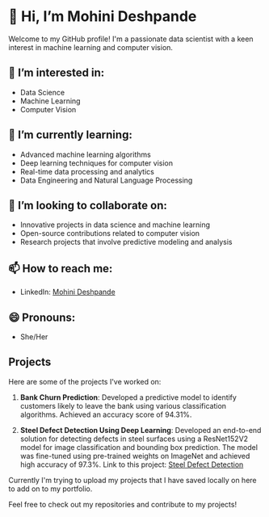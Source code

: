 # 👋 Hi, I’m Mohini Deshpande

Welcome to my GitHub profile! I'm a passionate data scientist with a keen interest in machine learning and computer vision.

## 👀 I’m interested in:
- Data Science
- Machine Learning
- Computer Vision

## 🌱 I’m currently learning:
- Advanced machine learning algorithms
- Deep learning techniques for computer vision
- Real-time data processing and analytics
- Data Engineering and Natural Language Processing

## 💞️ I’m looking to collaborate on:
- Innovative projects in data science and machine learning
- Open-source contributions related to computer vision
- Research projects that involve predictive modeling and analysis

## 📫 How to reach me:
- LinkedIn: [Mohini Deshpande](www.linkedin.com/in/mohinideshpande)

## 😄 Pronouns:
- She/Her



## Projects
Here are some of the projects I've worked on:

1. **Bank Churn Prediction**: Developed a predictive model to identify customers likely to leave the bank using various classification algorithms. Achieved an accuracy score of 94.31%.

2. **Steel Defect Detection Using Deep Learning**: Developed an end-to-end solution for detecting defects in steel surfaces using a ResNet152V2 model for image classification and bounding box prediction.  The model was fine-tuned using pre-trained weights on ImageNet and achieved high accuracy of 97.3%. Link to this project: [Steel Defect Detection](https://colab.research.google.com/drive/1-Q5jQzuoSq1Bd_pj_wWrUNzi5Yvxh71Y?usp=sharing)

Currently I'm trying to upload my projects that I have saved locally on here to add on to my portfolio.

Feel free to check out my repositories and contribute to my projects!

<!---
MohiniDeshpande/MohiniDeshpande is a ✨ special ✨ repository because its `README.md` (this file) appears on your GitHub profile.
You can click the Preview link to take a look at your changes.
--->
